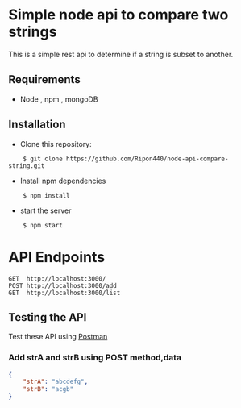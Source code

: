 # Simple node api to compare two strings

This is a simple rest api to determine if a string is subset to another. 

## Requirements

- Node , npm , mongoDB

## Installation
* Clone this repository:
```
    $ git clone https://github.com/Ripon440/node-api-compare-string.git
```
* Install npm dependencies
```
    $ npm install
```
* start the server
```
    $ npm start
```

# API Endpoints

```
GET  http://localhost:3000/
POST http://localhost:3000/add
GET  http://localhost:3000/list
```

## Testing the API
Test these API using [Postman](https://www.getpostman.com/downloads/)

### Add strA and strB using POST method,data

```json
{
	"strA": "abcdefg",
	"strB": "acgb"
}
```


